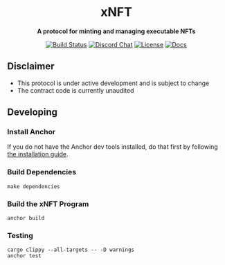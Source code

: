<div align="center">
  <h1>xNFT</h1>
  <p>
    <strong>A protocol for minting and managing executable NFTs</strong>
  </p>
  <p>
    <a href="https://github.com/coral-xyz/xnft/actions"><img alt="Build Status" src="https://github.com/coral-xyz/xnft/actions/workflows/test.yaml/badge.svg" /></a>
    <a target="_blank" href="https://discord.com/invite/RSpSuKp9"><img alt="Discord Chat" src="https://img.shields.io/badge/chat-discord-blueviolet" /></a>
    <a target="_blank" href="https://github.com/coral-xyz/xnft/blob/master/LICENSE"><img alt="License" src="https://img.shields.io/github/license/coral-xyz/xnft?color=red" /></a>
    <a target="_blank" href="https://coral-xyz.github.io/xnft"><img alt="Docs" src="https://img.shields.io/badge/docs-protocol-blue" /></a>
  </p>
</div>

## Disclaimer

- This protocol is under active development and is subject to change
- The contract code is currently unaudited

## Developing

### Install Anchor

If you do not have the Anchor dev tools installed, do that first by following [the installation guide](https://www.anchor-lang.com/docs/installation).

### Build Dependencies

```
make dependencies
```

### Build the xNFT Program

```
anchor build
```

### Testing

```
cargo clippy --all-targets -- -D warnings
anchor test
```
